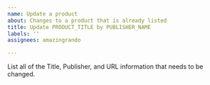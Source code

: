 ```yaml
---
name: Update a product
about: Changes to a product that is already listed
title: Update PRODUCT_TITLE by PUBLISHER_NAME
labels: ''
assignees: amazingrando

---
```


List all of the Title, Publisher, and URL information that needs to be changed.
